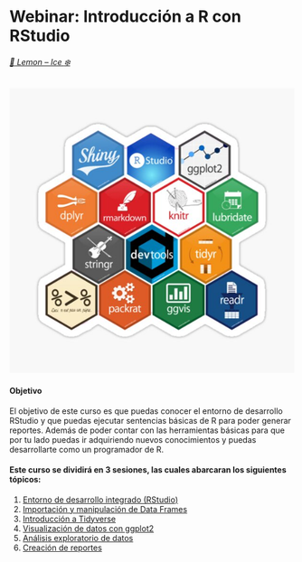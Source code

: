 # Webinar: Introducción a R con RStudio  
###### [:lemon: Lemon – Ice :snowflake:](https://www.delarivagroup.com/estudios-de-mercado/investigacion-cuantitativa/)

![RLibraries](./assets/RLibraries1.png)

#### Objetivo 

El objetivo de este curso es que puedas conocer el entorno de desarrollo RStudio y que puedas ejecutar sentencias básicas de R para poder generar reportes. Además de poder contar con las herramientas básicas para que por tu lado puedas ir adquiriendo nuevos conocimientos y puedas desarrollarte como un programador de R.

#### Este curso se dividirá en 3 sesiones, las cuales abarcaran los siguientes tópicos:

1. [Entorno de desarrollo integrado (RStudio)]()
2. [Importación y manipulación de Data Frames]()
3. [Introducción a Tidyverse]()
4. [Visualización de datos con ggplot2]()
5. [Análisis exploratorio de datos]()
6. [Creación de reportes]()

